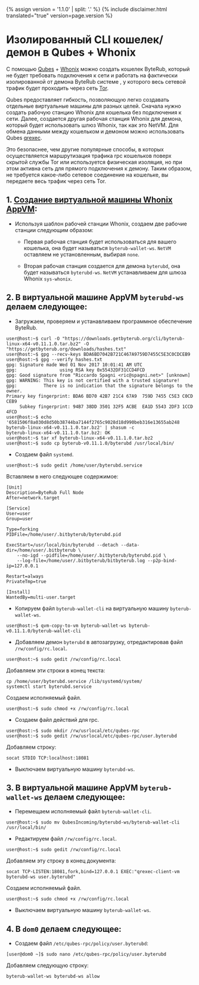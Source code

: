 {% assign version = '1.1.0' | split: '.' %}
{% include disclaimer.html translated="true" version=page.version %}
# Изолированный CLI кошелек/демон в Qubes + Whonix

С помощью [Qubes](https://qubes-os.org) + [Whonix](https://whonix.org) можно создать кошелек ByteRub, который не будет требовать подключения к сети и работать на фактически изолированной от демона ByteRub системе , у которого весь сетевой трафик будет проходить через сеть [Tor](https://torproject.org).

Qubes предоставляет гибкость, позволяющую легко создавать отдельные виртуальные машины для разных целей. Сначала нужно создать рабочую станцию Whonix для кошелька без подключения к сети. Далее, создается другая рабочая станция Whonix для демона, который будет использовать шлюз Whonix, так как это NetVM. Для обмена данными между кошельком и демоном можно использовать Qubes [qrexec](https://www.qubes-os.org/doc/qrexec3/).

Это безопаснее, чем другие популярные способы, в которых осуществляется маршрутизация трафика rpc кошельков поверх скрытой службы Tor или используется физическая изоляция, но при этом активна сеть для прямого подключения к демону. Таким образом, не требуется какое-либо сетевое соединение на кошельке, вы передаете весь трафик через сеть Tor.


## 1. [Создание виртуальной машины Whonix AppVM](https://www.whonix.org/wiki/Qubes/Install):

+ Используя шаблон рабочей станции Whonix, создаем две рабочие станции следующим образом:

  - Первая рабочая станция будет использоваться для вашего кошелька, она будет называться `byterub-wallet-ws`. `NetVM` оставляем не установленным, выбирая `none`.

  - Вторая рабочая станция создается для демона `byterubd`, она будет называться `byterubd-ws`. `NetVM` устанавливаем для шлюза Whonix `sys-whonix`.

## 2. В виртуальной машине AppVM `byterubd-ws` делаем следующее:

+ Загружаем, проверяем и устанавливаем программное обеспечение ByteRub.

```
user@host:~$ curl -O "https://downloads.getbyterub.org/cli/byterub-linux-x64-v0.11.1.0.tar.bz2" -O "https://getbyterub.org/downloads/hashes.txt"
user@host:~$ gpg --recv-keys BDA6BD7042B721C467A9759D7455C5E3C0CDCEB9
user@host:~$ gpg --verify hashes.txt
gpg: Signature made Wed 01 Nov 2017 10:01:41 AM UTC
gpg:                using RSA key 0x55432DF31CCD4FCD
gpg: Good signature from "Riccardo Spagni <ric@spagni.net>" [unknown]
gpg: WARNING: This key is not certified with a trusted signature!
gpg:          There is no indication that the signature belongs to the owner.
Primary key fingerprint: BDA6 BD70 42B7 21C4 67A9  759D 7455 C5E3 C0CD CEB9
     Subkey fingerprint: 94B7 38DD 3501 32F5 ACBE  EA1D 5543 2DF3 1CCD 4FCD
user@host:~$ echo '6581506f8a030d8d50b38744ba7144f2765c9028d18d990beb316e13655ab248  byterub-linux-x64-v0.11.1.0.tar.bz2' | shasum -c
byterub-linux-x64-v0.11.1.0.tar.bz2: OK
user@host:~$ tar xf byterub-linux-x64-v0.11.1.0.tar.bz2
user@host:~$ sudo cp byterub-v0.11.1.0/byterubd /usr/local/bin/
```
+ Создаем файл `systemd`.

```
user@host:~$ sudo gedit /home/user/byterubd.service
```

Вставляем в него следующее содержимое:

```
[Unit]
Description=ByteRub Full Node
After=network.target

[Service]
User=user
Group=user

Type=forking
PIDFile=/home/user/.bitbyterub/byterubd.pid

ExecStart=/usr/local/bin/byterubd --detach --data-dir=/home/user/.bitbyterub \
    --no-igd --pidfile=/home/user/.bitbyterub/byterubd.pid \
    --log-file=/home/user/.bitbyterub/bitbyterub.log --p2p-bind-ip=127.0.0.1

Restart=always
PrivateTmp=true

[Install]
WantedBy=multi-user.target
```

+ Копируем файл `byterub-wallet-cli` на виртуальную машину `byterub-wallet-ws`.

```
user@host:~$ qvm-copy-to-vm byterub-wallet-ws byterub-v0.11.1.0/byterub-wallet-cli
```

+ Добавляем демон `byterubd` в автозагрузку, отредактировав файл `/rw/config/rc.local`.

```
user@host:~$ sudo gedit /rw/config/rc.local
```

Добавляем эти строки в конец текста:

```
cp /home/user/byterubd.service /lib/systemd/system/
systemctl start byterubd.service
```

Создаем исполняемый файл.

```
user@host:~$ sudo chmod +x /rw/config/rc.local
```

+ Создаем файл действий для rpc.

```
user@host:~$ sudo mkdir /rw/usrlocal/etc/qubes-rpc
user@host:~$ sudo gedit /rw/usrlocal/etc/qubes-rpc/user.byterubd
```

Добавляем строку:

```
socat STDIO TCP:localhost:18081
```

+ Выключаем виртуальную машину `byterubd-ws`.

## 3. В виртуальной машине AppVM `byterub-wallet-ws` делаем следующее:

+ Перемещаем исполняемый файл `byterub-wallet-cli`.

```
user@host:~$ sudo mv QubesIncoming/byterubd-ws/byterub-wallet-cli /usr/local/bin/
```

+ Редактируем файл `/rw/config/rc.local`.

```
user@host:~$ sudo gedit /rw/config/rc.local
```

Добавляем эту строку в конец документа:

```
socat TCP-LISTEN:18081,fork,bind=127.0.0.1 EXEC:"qrexec-client-vm byterubd-ws user.byterubd"
```

Создаем исполняемый файл.

```
user@host:~$ sudo chmod +x /rw/config/rc.local
```

+ Выключаем виртуальную машину `byterub-wallet-ws`.

## 4. В `dom0` делаем следующее:

+ Создаем файл `/etc/qubes-rpc/policy/user.byterubd`:

```
[user@dom0 ~]$ sudo nano /etc/qubes-rpc/policy/user.byterubd
```

Добавляем следующую строку:

```
byterub-wallet-ws byterubd-ws allow
```

